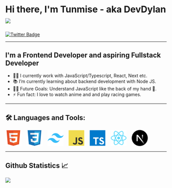 # Hi there, I'm Tunmise - aka DevDylan <img width="30px" src="https://media.tenor.com/images/3b388fe03da271d2674faf85eb7c3fcd/tenor.gif" />
<a href="https://twitter.com/dev_dylann">
    <img src="https://img.shields.io/badge/Twitter-blue?style=for-the-badge&logo=twitter&logoColor=white" alt="Twitter Badge"/>
  </a>
  
---

## I'm a Frontend Developer and aspiring Fullstack Developer  

- 👨‍💻 I currently work with JavaScript/Typescript, React, Next etc.
- 📚 I’m currently learning about backend development with Node JS.
- 💪🏼 Future Goals: Understand JavaScript like the back of my hand 🌚.
- ⚡ Fun fact: I love to watch anime and and play racing games.

---

## 🛠 Languages and Tools:
<div>
  <img src="https://github.com/devicons/devicon/blob/master/icons/html5/html5-original.svg" title="HTML5" alt="HTML" width="50" height="50"/>&nbsp; &nbsp;
  <img src="https://github.com/devicons/devicon/blob/master/icons/css3/css3-original.svg"  title="CSS3" alt="CSS" width="50" height="50"/>&nbsp; &nbsp;
  <img src="https://github.com/devicons/devicon/blob/master/icons/tailwindcss/tailwindcss-original.svg" title="TailwindCSS" alt="TailwindCSS" width="50" height="50"/>&nbsp; &nbsp;
  <img src="https://github.com/devicons/devicon/blob/master/icons/javascript/javascript-original.svg" title="JavaScript" alt="JavaScript" width="50" height="50"/>&nbsp; &nbsp;
  <img src="https://github.com/devicons/devicon/blob/master/icons/typescript/typescript-original.svg" title="Typescript" alt="TypeScript" width="50" height="50"/>&nbsp; &nbsp;
  <img src="https://github.com/devicons/devicon/blob/master/icons/react/react-original.svg" title="React" alt="React" width="50" height="50"/>&nbsp; &nbsp;
  <img src="https://github.com/devicons/devicon/blob/master/icons/nextjs/nextjs-original.svg" title="Next" alt="Next" width="50" height="50"/>&nbsp; &nbsp;
</div>

---

## Github Statistics 📈 
  <div align=""> 
      <img align="" src="https://github-readme-stats.vercel.app/api/top-langs/?username=Dev-Dylann&theme=react&line_height=40&hide=css"/>
</div
